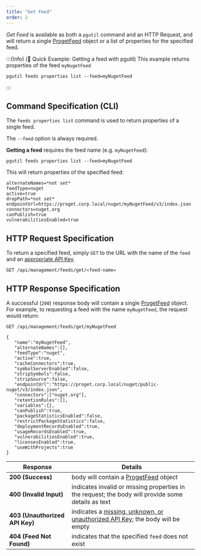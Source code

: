 ```yaml
---
title: "Get Feed"
order: 2
---
```


*Get Feed* is available as both a `pgutil` command and an HTTP Request, and will return a single [ProgetFeed](/docs/proget/reference-api/feeds/proget-api-feeds#feed-object) object or a list of properties for the specified feed.

:::(Info) (🚀 Quick Example: Getting a feed with pgutil)
This example returns properties of the feed `myNugetFeed`
```
pgutil feeds properties list --feed=myNugetFeed
```
:::

## Command Specification (CLI)
The `feeds properties list` command is used to return properties of a single feed.

The `--feed` option is always required. 

**Getting a feed** requires the feed name (e.g. `myNugetFeed`):
```
pgutil feeds properties list --feed=myNugetFeed
```
This will return properties of the specified feed:
```
alternateNames=*not set*
feedType=nuget
active=true
dropPath=*not set*
endpointUrl=https://proget.corp.local/nuget/myNugetFeed/v3/index.json
connectors=nuget.org
canPublish=true
vulnerabilitiesEnabled=true
```

## HTTP Request Specification
To return a specified feed, simply `GET` to the URL with the name of the `feed` and an [appropriate API Key](/docs/proget/reference-api/feeds/proget-api-feeds#authentication).

```
GET /api/management/feeds/get/«feed-name»
```

## HTTP Response Specification
A successful (`200`) response body will contain a single [ProgetFeed](/docs/proget/reference-api/feeds/proget-api-feeds#feed-object) object. For example, to requesting a feed with the name `myNugetFeed`, the request would return:
```
GET /api/management/feeds/get/myNugetFeed

{
   "name":"myNugetFeed",
   "alternateNames":[],
   "feedType":"nuget",
   "active":true,
   "cacheConnectors":true,
   "symbolServerEnabled":false,
   "stripSymbols":false,
   "stripSource":false,
   "endpointUrl":"https://proget.corp.local/nuget/public-nuget/v3/index.json",
   "connectors":["nuget.org"],
   "retentionRules":[],
   "variables":{},
   "canPublish":true,
   "packageStatisticsEnabled":false,
   "restrictPackageStatistics":false,
   "deploymentRecordsEnabled":true,
   "usageRecordsEnabled":true,
   "vulnerabilitiesEnabled":true,
   "licensesEnabled":true,
   "useWithProjects":true
}
```

| Response | Details |
|---|---|
| **200 (Success)** | body will contain a [ProgetFeed](/docs/proget/reference-api/feeds/proget-api-feeds#feed-object) object |
| **400 (Invalid Input)** | indicates invalid or missing properties in the request; the body will provide some details as text |
| **403 (Unauthorized API Key)** | indicates a [missing, unknown, or unauthorized API Key](/docs/proget/reference-api/feeds/proget-api-feeds#authentication); the body will be empty |
| **404 (Feed Not Found)** | indicates that the specified `feed` does not exist |

